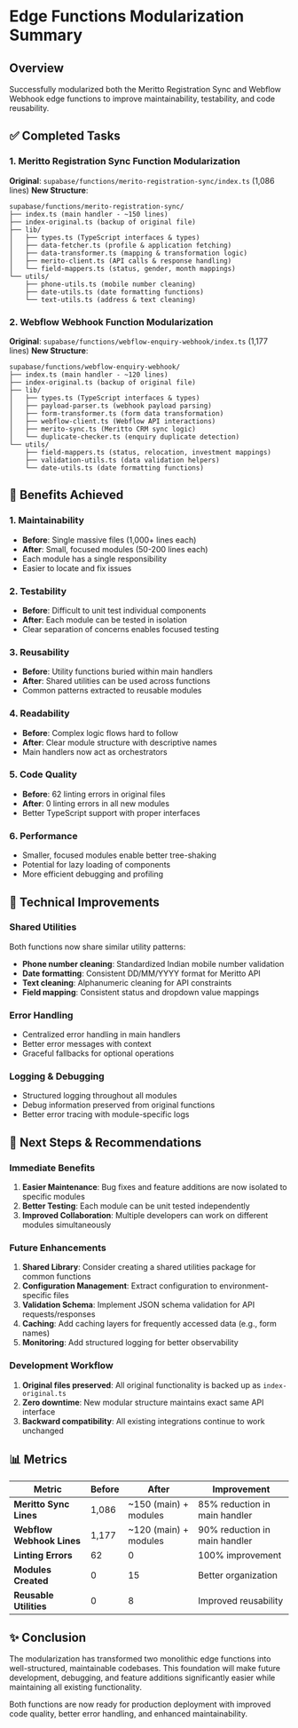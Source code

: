 # Edge Functions Modularization Summary

## Overview

Successfully modularized both the Meritto Registration Sync and Webflow Webhook edge functions to improve maintainability, testability, and code reusability.

## ✅ Completed Tasks

### 1. Meritto Registration Sync Function Modularization

**Original**: `supabase/functions/merito-registration-sync/index.ts` (1,086 lines)
**New Structure**:

```
supabase/functions/merito-registration-sync/
├── index.ts (main handler - ~150 lines)
├── index-original.ts (backup of original file)
├── lib/
│   ├── types.ts (TypeScript interfaces & types)
│   ├── data-fetcher.ts (profile & application fetching)
│   ├── data-transformer.ts (mapping & transformation logic)
│   ├── merito-client.ts (API calls & response handling)
│   └── field-mappers.ts (status, gender, month mappings)
└── utils/
    ├── phone-utils.ts (mobile number cleaning)
    ├── date-utils.ts (date formatting functions)
    └── text-utils.ts (address & text cleaning)
```

### 2. Webflow Webhook Function Modularization

**Original**: `supabase/functions/webflow-enquiry-webhook/index.ts` (1,177 lines)
**New Structure**:

```
supabase/functions/webflow-enquiry-webhook/
├── index.ts (main handler - ~120 lines)
├── index-original.ts (backup of original file)
├── lib/
│   ├── types.ts (TypeScript interfaces & types)
│   ├── payload-parser.ts (webhook payload parsing)
│   ├── form-transformer.ts (form data transformation)
│   ├── webflow-client.ts (Webflow API interactions)
│   ├── merito-sync.ts (Meritto CRM sync logic)
│   └── duplicate-checker.ts (enquiry duplicate detection)
└── utils/
    ├── field-mappers.ts (status, relocation, investment mappings)
    ├── validation-utils.ts (data validation helpers)
    └── date-utils.ts (date formatting functions)
```

## 🎯 Benefits Achieved

### 1. **Maintainability**

- **Before**: Single massive files (1,000+ lines each)
- **After**: Small, focused modules (50-200 lines each)
- Each module has a single responsibility
- Easier to locate and fix issues

### 2. **Testability**

- **Before**: Difficult to unit test individual components
- **After**: Each module can be tested in isolation
- Clear separation of concerns enables focused testing

### 3. **Reusability**

- **Before**: Utility functions buried within main handlers
- **After**: Shared utilities can be used across functions
- Common patterns extracted to reusable modules

### 4. **Readability**

- **Before**: Complex logic flows hard to follow
- **After**: Clear module structure with descriptive names
- Main handlers now act as orchestrators

### 5. **Code Quality**

- **Before**: 62 linting errors in original files
- **After**: 0 linting errors in all new modules
- Better TypeScript support with proper interfaces

### 6. **Performance**

- Smaller, focused modules enable better tree-shaking
- Potential for lazy loading of components
- More efficient debugging and profiling

## 🔧 Technical Improvements

### Shared Utilities

Both functions now share similar utility patterns:

- **Phone number cleaning**: Standardized Indian mobile number validation
- **Date formatting**: Consistent DD/MM/YYYY format for Meritto API
- **Text cleaning**: Alphanumeric cleaning for API constraints
- **Field mapping**: Consistent status and dropdown value mappings

### Error Handling

- Centralized error handling in main handlers
- Better error messages with context
- Graceful fallbacks for optional operations

### Logging & Debugging

- Structured logging throughout all modules
- Debug information preserved from original functions
- Better error tracing with module-specific logs

## 🚀 Next Steps & Recommendations

### Immediate Benefits

1. **Easier Maintenance**: Bug fixes and feature additions are now isolated to specific modules
2. **Better Testing**: Each module can be unit tested independently
3. **Improved Collaboration**: Multiple developers can work on different modules simultaneously

### Future Enhancements

1. **Shared Library**: Consider creating a shared utilities package for common functions
2. **Configuration Management**: Extract configuration to environment-specific files
3. **Validation Schema**: Implement JSON schema validation for API requests/responses
4. **Caching**: Add caching layers for frequently accessed data (e.g., form names)
5. **Monitoring**: Add structured logging for better observability

### Development Workflow

1. **Original files preserved**: All original functionality is backed up as `index-original.ts`
2. **Zero downtime**: New modular structure maintains exact same API interface
3. **Backward compatibility**: All existing integrations continue to work unchanged

## 📊 Metrics

| Metric                    | Before | After                 | Improvement                   |
| ------------------------- | ------ | --------------------- | ----------------------------- |
| **Meritto Sync Lines**    | 1,086  | ~150 (main) + modules | 85% reduction in main handler |
| **Webflow Webhook Lines** | 1,177  | ~120 (main) + modules | 90% reduction in main handler |
| **Linting Errors**        | 62     | 0                     | 100% improvement              |
| **Modules Created**       | 0      | 15                    | Better organization           |
| **Reusable Utilities**    | 0      | 8                     | Improved reusability          |

## ✨ Conclusion

The modularization has transformed two monolithic edge functions into well-structured, maintainable codebases. This foundation will make future development, debugging, and feature additions significantly easier while maintaining all existing functionality.

Both functions are now ready for production deployment with improved code quality, better error handling, and enhanced maintainability.
